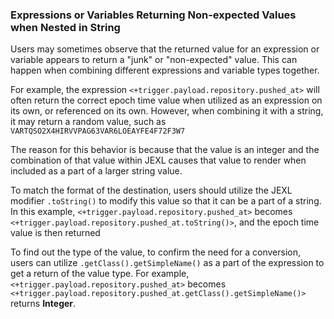 ### Expressions or Variables Returning Non-expected Values when Nested in String
Users may sometimes observe that the returned value for an expression or variable appears to return a "junk" or "non-expected" value.  This can happen when combining different expressions and variable types together.

For example, the expression `<+trigger.payload.repository.pushed_at>` will often return the correct epoch time value when utilized as an expression on its own, or referenced on its own.  However, when combining it with a string, it may return a random value, such as `VARTQSO2X4HIRVVPAG63VAR6LOEAYFE4F72F3W7`

The reason for this behavior is because that the value is an integer and the combination of that value within JEXL causes that value to render when included as a part of a larger string value.

To match the format of the destination, users should utilize the JEXL modifier `.toString()` to modify this value so that it can be a part of a string.  In this example, `<+trigger.payload.repository.pushed_at>` becomes `<+trigger.payload.repository.pushed_at.toString()>`, and the epoch time value is then returned

To find out the type of the value, to confirm the need for a conversion, users can utilize `.getClass().getSimpleName()` as a part of the expression to get a return of the value type.  For example, `<+trigger.payload.repository.pushed_at>` becomes `<+trigger.payload.repository.pushed_at.getClass().getSimpleName()>` returns **Integer**.
